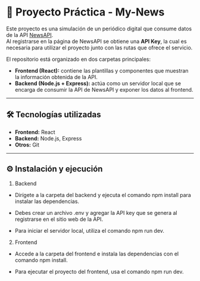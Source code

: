 # 📰 Proyecto Práctica - My-News

Este proyecto es una simulación de un periódico digital que consume datos de la API [NewsAPI](https://newsapi.org/).  
Al registrarse en la página de NewsAPI se obtiene una **API Key**, la cual es necesaria para utilizar el proyecto junto con las rutas que ofrece el servicio.  

El repositorio está organizado en dos carpetas principales:  
- **Frontend (React):** contiene las plantillas y componentes que muestran la información obtenida de la API.  
- **Backend (Node.js + Express):** actúa como un servidor local que se encarga de consumir la API de NewsAPI y exponer los datos al frontend.  

---

## 🛠️ Tecnologías utilizadas
- **Frontend:** React  
- **Backend:** Node.js, Express  
- **Otros:** Git  

---


## ⚙️ Instalación y ejecución
1. Backend

- Dirígete a la carpeta del backend y ejecuta el comando npm install para instalar las dependencias.

- Debes crear un archivo .env y agregar la API key que se genera al registrarse en el sitio web de la API.

- Para iniciar el servidor local, utiliza el comando npm run dev.

2. Frontend

- Accede a la carpeta del frontend e instala las dependencias con el comando npm install.

- Para ejecutar el proyecto del frontend, usa el comando npm run dev.
